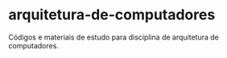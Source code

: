 # arquitetura-de-computadores
Códigos e materiais de estudo para disciplina de arquitetura de computadores.
